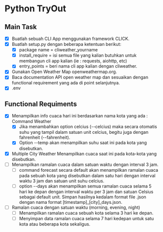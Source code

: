 # Python TryOut

## Main Task
- [x] Buatlah sebuah CLI App menggunakan framework CLICK.
- [x] Buatlah setup.py dengan beberapa ketentuan berikut:
    - [x] package name = cliweather_yourname
    - [x] install_require = isi semua file yang kalian butuhkan untuk membangun cli app kalian (ie : requests, aiohttp, etc)
    - [x] entry_points = beri nama cli app kalian dengan cliweather.
- [x] Gunakan Open Weather Map openweathermap.org.
- [x] Baca documentation API open weather map dan sesuaikan dengan functional requirement yang ada di point selanjutnya.
- [x] .env
## Functional Requiments
- [x] Menampilkan info cuaca hari ini berdasarkan nama kota yang ada : Command Weather
    - [x] Jika menambahkan option celcius (--celcius) maka secara otomatis suhu yang tampil dalam satuan unit celcius, begitu juga dengan fahrenheit (--fahrenheit).
    - [x] Option --temp akan menampilkan suhu saat ini pada kota yang disebutkan.
- [x] Multiple City Weather Menampilkan cuaca saat ini pada kota-kota yang disebutkan.
- [ ] Menampilkan ramalan cuaca dalam satuan waktu dengan interval 3 jam.
    - [ ] command forecast secara default akan menampilkan ramalan cuaca pada sebuah kota yang disebutkan dalam satu hari dengan interval waktu 3 jam dan satuan unit suhu celcius.
    - [ ] option --days akan menampilkan semua ramalan cuaca selama 5 hari ke depan dengan interval waktu per 3 jam dan satuan Celsius sebagai default unit. Simpan hasilnya kedalam format file .json dengan nama format [timestamp]_[city]_days.json.
- [ ] Ramalan cuaca dengan satuan waktu (morning, evening, night)
    - [ ] Menampilkan ramalan cuaca sebuah kota selama 3 hari ke depan.
    - [ ] Menyimpan data ramalan cuaca selama 7 hari kedepan untuk satu kota atau beberapa kota sekaligus.